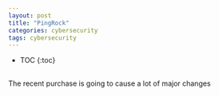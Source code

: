 ```yaml
---
layout: post
title: "PingRock"
categories: cybersecurity
tags: cybersecurity
---
```


* TOC
{:toc}

## 

The recent purchase is going to cause a lot of major changes


